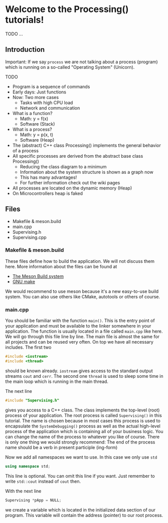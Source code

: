 
# Welcome to the Processing() tutorials! <!-- omit in toc -->

TODO ...

## Introduction

Important: If we say `process` we are not talking about a process (program) which is running on a so-called "Operating System" (Unicorn).

TODO
- Program is a sequence of commands
- Early days: Just functions
- Now: Two more cases
  - Tasks with high CPU load
  - Network and communication
- What is a function?
  - Math: y = f(x)
  - Software (Stack)
- What is a process?
  - Math: y = p(x, t)
  - Software (Heap)
- The (abstract) C++ class Processing() implements the general behavior of a process
- All specific processes are derived from the abstract base class Processing()
  - Reducing the class diagram to a minimum
  - Information about the system structure is shown as a graph now
  - This has many advantages!
  - For further information check out the wiki pages
- All processes are located on the dynamic memory (Heap)
- On Microcontrollers heap is faked

## Files

- Makefile & meson.build
- main.cpp
- Supervising.h
- Supervising.cpp

### Makefile & meson.build

These files define how to build the application. We will not discuss them here.
More information about the files can be found at
- [The Meson Build system](https://mesonbuild.com/)
- [GNU make](https://www.gnu.org/software/make/manual/make.html)

We would recommend to use meson because it's a new easy-to-use build system.
You can also use others like CMake, autotools or others of course.

### main.cpp

You should be familiar with the function `main()`.
This is the entry point of your application and must be available to the linker somewhere in your application.
The function is usually located in a file called `main.cpp` like here.
We will go through this file line by line.
The main file is almost the same for all projects and can be reused very often.
On top we have all necessary includes. The first two
```cpp
#include <iostream>
#include <thread>
```
should be known already. `iostream` gives access to the standard output streams `cout` and `cerr`.
The second one `thread` is used to sleep some time in the main loop which is running in the main thread.

The next line
```cpp
#include "Supervising.h"
```
gives you access to a C++ class. The class implements the top-level (root) process of your application.
The root process is called `Supervising()` in this tutorial.
The name is chosen because in most cases this process is used to encapsulate the `SystemDebugging()` process as well as
the actual high-level process of the application which is containing all of your business logic.
You can change the name of the process to whatever you like of course.
There is only one thing we would strongly recommend:
The end of the process name should be a verb in present participle (ing-form)

Now we add all namespaces we want to use. In this case we only use `std`
```cpp
using namespace std;
```
This line is optional. You can omit this line if you want. Just remember to write `std::cout` instead of `cout` then.

With the next line
```cpp
Supervising *pApp = NULL;
```
we create a variable which is located in the initialized data section of our program.
This variable will contain the address (pointer) to our root process.

